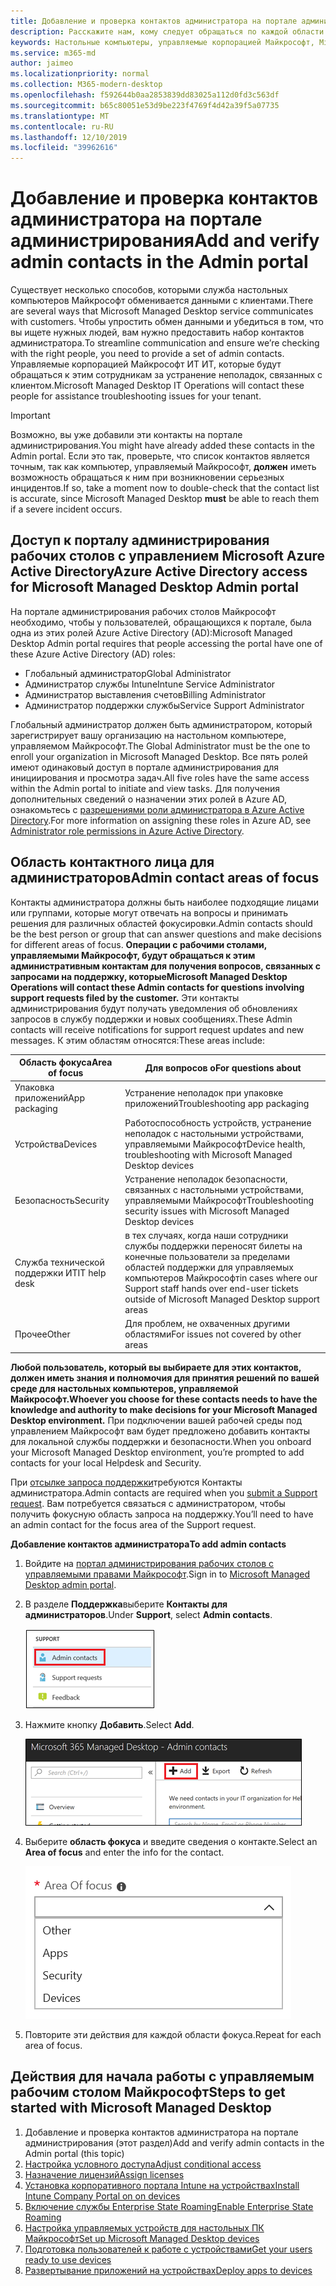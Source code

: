 ```yaml
---
title: Добавление и проверка контактов администратора на портале администрирования
description: Расскажите нам, кому следует обращаться по каждой области фокуса.
keywords: Настольные компьютеры, управляемые корпорацией Майкрософт, Microsoft 365, служба, документация
ms.service: m365-md
author: jaimeo
ms.localizationpriority: normal
ms.collection: M365-modern-desktop
ms.openlocfilehash: f592644b0aa2853839dd83025a112d0fd3c563df
ms.sourcegitcommit: b65c80051e53d9be223f4769f4d42a39f5a07735
ms.translationtype: MT
ms.contentlocale: ru-RU
ms.lasthandoff: 12/10/2019
ms.locfileid: "39962616"
---
```

# <a name="add-and-verify-admin-contacts-in-the-admin-portal"></a><span data-ttu-id="c23b6-104">Добавление и проверка контактов администратора на портале администрирования</span><span class="sxs-lookup"><span data-stu-id="c23b6-104">Add and verify admin contacts in the Admin portal</span></span>

<span data-ttu-id="c23b6-105">Существует несколько способов, которыми служба настольных компьютеров Майкрософт обменивается данными с клиентами.</span><span class="sxs-lookup"><span data-stu-id="c23b6-105">There are several ways that Microsoft Managed Desktop service communicates with customers.</span></span> <span data-ttu-id="c23b6-106">Чтобы упростить обмен данными и убедиться в том, что вы ищете нужных людей, вам нужно предоставить набор контактов администратора.</span><span class="sxs-lookup"><span data-stu-id="c23b6-106">To streamline communication and ensure we’re checking with the right people, you need to provide a set of admin contacts.</span></span> <span data-ttu-id="c23b6-107">Управляемые корпорацией Майкрософт ИТ ИТ, которые будут обращаться к этим сотрудникам за устранение неполадок, связанных с клиентом.</span><span class="sxs-lookup"><span data-stu-id="c23b6-107">Microsoft Managed Desktop IT Operations will contact these people for assistance troubleshooting issues for your tenant.</span></span>

> [!IMPORTANT]
> <span data-ttu-id="c23b6-108">Возможно, вы уже добавили эти контакты на портале администрирования.</span><span class="sxs-lookup"><span data-stu-id="c23b6-108">You might have already added these contacts in the Admin portal.</span></span> <span data-ttu-id="c23b6-109">Если это так, проверьте, что список контактов является точным, так как компьютер, управляемый Майкрософт, **должен** иметь возможность обращаться к ним при возникновении серьезных инцидентов.</span><span class="sxs-lookup"><span data-stu-id="c23b6-109">If so, take a moment now to double-check that the contact list is accurate, since Microsoft Managed Desktop **must** be able to reach them if a severe incident occurs.</span></span>

## <a name="azure-active-directory-access-for-microsoft-managed-desktop-admin-portal"></a><span data-ttu-id="c23b6-110">Доступ к порталу администрирования рабочих столов с управлением Microsoft Azure Active Directory</span><span class="sxs-lookup"><span data-stu-id="c23b6-110">Azure Active Directory access for Microsoft Managed Desktop Admin portal</span></span>

<span data-ttu-id="c23b6-111">На портале администрирования рабочих столов Майкрософт необходимо, чтобы у пользователей, обращающихся к портале, была одна из этих ролей Azure Active Directory (AD):</span><span class="sxs-lookup"><span data-stu-id="c23b6-111">Microsoft Managed Desktop Admin portal requires that people accessing the portal have one of these Azure Active Directory (AD) roles:</span></span>
- <span data-ttu-id="c23b6-112">Глобальный администратор</span><span class="sxs-lookup"><span data-stu-id="c23b6-112">Global Administrator</span></span>
- <span data-ttu-id="c23b6-113">Администратор службы Intune</span><span class="sxs-lookup"><span data-stu-id="c23b6-113">Intune Service Administrator</span></span>
- <span data-ttu-id="c23b6-114">Администратор выставления счетов</span><span class="sxs-lookup"><span data-stu-id="c23b6-114">Billing Administrator</span></span>
- <span data-ttu-id="c23b6-115">Администратор поддержки службы</span><span class="sxs-lookup"><span data-stu-id="c23b6-115">Service Support Administrator</span></span>

<span data-ttu-id="c23b6-116">Глобальный администратор должен быть администратором, который зарегистрирует вашу организацию на настольном компьютере, управляемом Майкрософт.</span><span class="sxs-lookup"><span data-stu-id="c23b6-116">The Global Administrator must be the one to enroll your organization in Microsoft Managed Desktop.</span></span> <span data-ttu-id="c23b6-117">Все пять ролей имеют одинаковый доступ в портале администрирования для инициирования и просмотра задач.</span><span class="sxs-lookup"><span data-stu-id="c23b6-117">All five roles have the same access within the Admin portal to initiate and view tasks.</span></span> <span data-ttu-id="c23b6-118">Для получения дополнительных сведений о назначении этих ролей в Azure AD, ознакомьтесь с [разрешениями роли администратора в Azure Active Directory](https://docs.microsoft.com/azure/active-directory/users-groups-roles/directory-assign-admin-roles).</span><span class="sxs-lookup"><span data-stu-id="c23b6-118">For more information on assigning these roles in Azure AD, see [Administrator role permissions in Azure Active Directory](https://docs.microsoft.com/azure/active-directory/users-groups-roles/directory-assign-admin-roles).</span></span> 

## <a name="admin-contact-areas-of-focus"></a><span data-ttu-id="c23b6-119">Область контактного лица для администраторов</span><span class="sxs-lookup"><span data-stu-id="c23b6-119">Admin contact areas of focus</span></span>

<span data-ttu-id="c23b6-120">Контакты администратора должны быть наиболее подходящие лицами или группами, которые могут отвечать на вопросы и принимать решения для различных областей фокусировки.</span><span class="sxs-lookup"><span data-stu-id="c23b6-120">Admin contacts should be the best person or group that can answer questions and make decisions for different areas of focus.</span></span> <span data-ttu-id="c23b6-121">**Операции с рабочими столами, управляемыми Майкрософт, будут обращаться к этим административным контактам для получения вопросов, связанных с запросами на поддержку, которые**</span><span class="sxs-lookup"><span data-stu-id="c23b6-121">**Microsoft Managed Desktop Operations will contact these Admin contacts for questions involving support requests filed by the customer.**</span></span> <span data-ttu-id="c23b6-122">Эти контакты администрирования будут получать уведомления об обновлениях запросов в службу поддержки и новых сообщениях.</span><span class="sxs-lookup"><span data-stu-id="c23b6-122">These Admin contacts will receive notifications for support request updates and new messages.</span></span> <span data-ttu-id="c23b6-123">К этим областям относятся:</span><span class="sxs-lookup"><span data-stu-id="c23b6-123">These areas include:</span></span>

<span data-ttu-id="c23b6-124">Область фокуса</span><span class="sxs-lookup"><span data-stu-id="c23b6-124">Area of focus</span></span> | <span data-ttu-id="c23b6-125">Для вопросов о</span><span class="sxs-lookup"><span data-stu-id="c23b6-125">For questions about</span></span>
--- | ---
<span data-ttu-id="c23b6-126">Упаковка приложений</span><span class="sxs-lookup"><span data-stu-id="c23b6-126">App packaging</span></span> | <span data-ttu-id="c23b6-127">Устранение неполадок при упаковке приложений</span><span class="sxs-lookup"><span data-stu-id="c23b6-127">Troubleshooting app packaging</span></span>
<span data-ttu-id="c23b6-128">Устройства</span><span class="sxs-lookup"><span data-stu-id="c23b6-128">Devices</span></span> | <span data-ttu-id="c23b6-129">Работоспособность устройств, устранение неполадок с настольными устройствами, управляемыми Майкрософт</span><span class="sxs-lookup"><span data-stu-id="c23b6-129">Device health, troubleshooting with Microsoft Managed Desktop devices</span></span>
<span data-ttu-id="c23b6-130">Безопасность</span><span class="sxs-lookup"><span data-stu-id="c23b6-130">Security</span></span> | <span data-ttu-id="c23b6-131">Устранение неполадок безопасности, связанных с настольными устройствами, управляемыми Майкрософт</span><span class="sxs-lookup"><span data-stu-id="c23b6-131">Troubleshooting security issues with Microsoft Managed Desktop devices</span></span>
<span data-ttu-id="c23b6-132">Служба технической поддержки ИТ</span><span class="sxs-lookup"><span data-stu-id="c23b6-132">IT help desk</span></span> | <span data-ttu-id="c23b6-133">в тех случаях, когда наши сотрудники службы поддержки переносят билеты на конечные пользователи за пределами областей поддержки для управляемых компьютеров Майкрософт</span><span class="sxs-lookup"><span data-stu-id="c23b6-133">in cases where our Support staff hands over end-user tickets outside of Microsoft Managed Desktop support areas</span></span> 
<span data-ttu-id="c23b6-134">Прочее</span><span class="sxs-lookup"><span data-stu-id="c23b6-134">Other</span></span> | <span data-ttu-id="c23b6-135">Для проблем, не охваченных другими областями</span><span class="sxs-lookup"><span data-stu-id="c23b6-135">For issues not covered by other areas</span></span>

<span data-ttu-id="c23b6-136">**Любой пользователь, который вы выбираете для этих контактов, должен иметь знания и полномочия для принятия решений по вашей среде для настольных компьютеров, управляемой Майкрософт.**</span><span class="sxs-lookup"><span data-stu-id="c23b6-136">**Whoever you choose for these contacts needs to have the knowledge and authority to make decisions for your Microsoft Managed Desktop environment.**</span></span> <span data-ttu-id="c23b6-137">При подключении вашей рабочей среды под управлением Майкрософт вам будет предложено добавить контакты для локальной службы поддержки и безопасности.</span><span class="sxs-lookup"><span data-stu-id="c23b6-137">When you onboard your Microsoft Managed Desktop environment, you’re prompted to add contacts for your local Helpdesk and Security.</span></span> 

<span data-ttu-id="c23b6-138">При [отсылке запроса поддержки](../working-with-managed-desktop/support.md)требуются Контакты администратора.</span><span class="sxs-lookup"><span data-stu-id="c23b6-138">Admin contacts are required when you [submit a Support request](../working-with-managed-desktop/support.md).</span></span> <span data-ttu-id="c23b6-139">Вам потребуется связаться с администратором, чтобы получить фокусную область запроса на поддержку.</span><span class="sxs-lookup"><span data-stu-id="c23b6-139">You’ll need to have an admin contact for the focus area of the Support request.</span></span> 

<span data-ttu-id="c23b6-140">**Добавление контактов администратора**</span><span class="sxs-lookup"><span data-stu-id="c23b6-140">**To add admin contacts**</span></span>

1.  <span data-ttu-id="c23b6-141">Войдите на [портал администрирования рабочих столов с управляемыми правами Майкрософт](https://aka.ms/mwaasportal).</span><span class="sxs-lookup"><span data-stu-id="c23b6-141">Sign in to [Microsoft Managed Desktop admin portal](https://aka.ms/mwaasportal).</span></span> 

2.  <span data-ttu-id="c23b6-142">В разделе **Поддержка**выберите **Контакты для администраторов**.</span><span class="sxs-lookup"><span data-stu-id="c23b6-142">Under **Support**, select **Admin contacts**.</span></span> 

    ![Меню поддержки, контакты администратора в верхней части выбранного](images/admincontacts.png)

3. <span data-ttu-id="c23b6-144">Нажмите кнопку **Добавить**.</span><span class="sxs-lookup"><span data-stu-id="c23b6-144">Select **Add**.</span></span>

    ![На портале администрирования нажмите кнопку Добавить слева от параметра экспорт и обновление](images/adminadd.png)

4.  <span data-ttu-id="c23b6-146">Выберите **область фокуса** и введите сведения о контакте.</span><span class="sxs-lookup"><span data-stu-id="c23b6-146">Select an **Area of focus** and enter the info for the contact.</span></span> 

    ![список областей фокуса, таких как другие, приложения и безопасность;](images/areaoffocus.png)

5. <span data-ttu-id="c23b6-148">Повторите эти действия для каждой области фокуса.</span><span class="sxs-lookup"><span data-stu-id="c23b6-148">Repeat for each area of focus.</span></span> 

## <a name="steps-to-get-started-with-microsoft-managed-desktop"></a><span data-ttu-id="c23b6-149">Действия для начала работы с управляемым рабочим столом Майкрософт</span><span class="sxs-lookup"><span data-stu-id="c23b6-149">Steps to get started with Microsoft Managed Desktop</span></span>

1. <span data-ttu-id="c23b6-150">Добавление и проверка контактов администратора на портале администрирования (этот раздел)</span><span class="sxs-lookup"><span data-stu-id="c23b6-150">Add and verify admin contacts in the Admin portal (this topic)</span></span>
2. [<span data-ttu-id="c23b6-151">Настройка условного доступа</span><span class="sxs-lookup"><span data-stu-id="c23b6-151">Adjust conditional access</span></span>](conditional-access.md)
3. [<span data-ttu-id="c23b6-152">Назначение лицензий</span><span class="sxs-lookup"><span data-stu-id="c23b6-152">Assign licenses</span></span>](assign-licenses.md)
4. [<span data-ttu-id="c23b6-153">Установка корпоративного портала Intune на устройствах</span><span class="sxs-lookup"><span data-stu-id="c23b6-153">Install Intune Company Portal on on devices</span></span>](company-portal.md)
5. [<span data-ttu-id="c23b6-154">Включение службы Enterprise State Roaming</span><span class="sxs-lookup"><span data-stu-id="c23b6-154">Enable Enterprise State Roaming</span></span>](enterprise-state-roaming.md)
6. [<span data-ttu-id="c23b6-155">Настройка управляемых устройств для настольных ПК Майкрософт</span><span class="sxs-lookup"><span data-stu-id="c23b6-155">Set up Microsoft Managed Desktop devices</span></span>](set-up-devices.md)
7. [<span data-ttu-id="c23b6-156">Подготовка пользователей к работе с устройствами</span><span class="sxs-lookup"><span data-stu-id="c23b6-156">Get your users ready to use devices</span></span>](get-started-devices.md)
8. [<span data-ttu-id="c23b6-157">Развертывание приложений на устройствах</span><span class="sxs-lookup"><span data-stu-id="c23b6-157">Deploy apps to devices</span></span>](deploy-apps.md)
